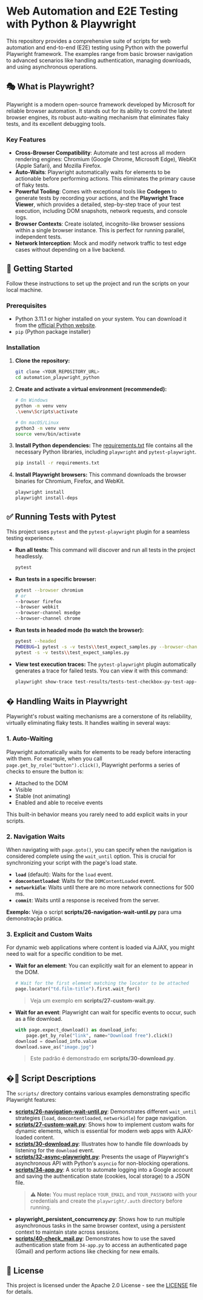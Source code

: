 # Web Automation and E2E Testing with Python & Playwright

This repository provides a comprehensive suite of scripts for web automation and end-to-end (E2E) testing using Python with the powerful Playwright framework. The examples range from basic browser navigation to advanced scenarios like handling authentication, managing downloads, and using asynchronous operations.

## 🎭 What is Playwright?

Playwright is a modern open-source framework developed by Microsoft for reliable browser automation. It stands out for its ability to control the latest browser engines, its robust auto-waiting mechanism that eliminates flaky tests, and its excellent debugging tools.

### Key Features

*   **Cross-Browser Compatibility**: Automate and test across all modern rendering engines: Chromium (Google Chrome, Microsoft Edge), WebKit (Apple Safari), and Mozilla Firefox.
*   **Auto-Waits**: Playwright automatically waits for elements to be actionable before performing actions. This eliminates the primary cause of flaky tests.
*   **Powerful Tooling**: Comes with exceptional tools like **Codegen** to generate tests by recording your actions, and the **Playwright Trace Viewer**, which provides a detailed, step-by-step trace of your test execution, including DOM snapshots, network requests, and console logs.
*   **Browser Contexts**: Create isolated, incognito-like browser sessions within a single browser instance. This is perfect for running parallel, independent tests.
*   **Network Interception**: Mock and modify network traffic to test edge cases without depending on a live backend.

## 🚀 Getting Started

Follow these instructions to set up the project and run the scripts on your local machine.

### Prerequisites

*   Python 3.11.1 or higher installed on your system. You can download it from the [official Python website](https://www.python.org/downloads/).
*   `pip` (Python package installer)

### Installation

1.  **Clone the repository:**
    ```sh
    git clone <YOUR_REPOSITORY_URL>
    cd automation_playwright_python
    ```

2.  **Create and activate a virtual environment (recommended):**
    ```sh
    # On Windows
    python -m venv venv
    .\venv\Scripts\activate

    # On macOS/Linux
    python3 -m venv venv
    source venv/bin/activate
    ```

3.  **Install Python dependencies:**
    The [requirements.txt](requirements.txt) file contains all the necessary Python libraries, including `playwright` and `pytest-playwright`.
    ```sh
    pip install -r requirements.txt
    ```

4.  **Install Playwright browsers:**
    This command downloads the browser binaries for Chromium, Firefox, and WebKit.
    ```sh
    playwright install
    playwright install-deps
    ```

## ✅ Running Tests with Pytest

This project uses `pytest` and the `pytest-playwright` plugin for a seamless testing experience.

*   **Run all tests:**
    This command will discover and run all tests in the project headlessly.
    ```sh
    pytest
    ```

*   **Run tests in a specific browser:**
    ```sh
    pytest --browser chromium
    # or 
    --browser firefox
    --browser webkit
    --browser-channel msedge
    --browser-channel chrome
    ```

*   **Run tests in headed mode (to watch the browser):**
    ```sh
    pytest --headed
    PWDEBUG=1 pytest -s -v tests\\test_expect_samples.py --browser-channel msedge --browser chromium
    pytest -s -v tests\\test_expect_samples.py
    ```

*   **View test execution traces:**
    The `pytest-playwright` plugin automatically generates a trace for failed tests. You can view it with this command:
    ```sh
    playwright show-trace test-results/tests-test-checkbox-py-test-app-chromium/trace.zip
    ```

## � Handling Waits in Playwright

Playwright's robust waiting mechanisms are a cornerstone of its reliability, virtually eliminating flaky tests. It handles waiting in several ways:

### 1. Auto-Waiting

Playwright automatically waits for elements to be ready before interacting with them. For example, when you call `page.get_by_role("button").click()`, Playwright performs a series of checks to ensure the button is:

*   Attached to the DOM
*   Visible
*   Stable (not animating)
*   Enabled and able to receive events

This built-in behavior means you rarely need to add explicit waits in your scripts.

### 2. Navigation Waits

When navigating with `page.goto()`, you can specify when the navigation is considered complete using the `wait_until` option. This is crucial for synchronizing your script with the page's load state.

*   **`load`** (default): Waits for the `load` event.
*   **`domcontentloaded`**: Waits for the `DOMContentLoaded` event.
*   **`networkidle`**: Waits until there are no more network connections for 500 ms.
*   **`commit`**: Waits until a response is received from the server.

**Exemplo:** Veja o script **scripts/26-navigation-wait-until.py** para uma demonstração prática.

### 3. Explicit and Custom Waits

For dynamic web applications where content is loaded via AJAX, you might need to wait for a specific condition to be met.

*   **Wait for an element**: You can explicitly wait for an element to appear in the DOM.
    ```python
    # Wait for the first element matching the locator to be attached
    page.locator("td.film-title").first.wait_for()
    ```
    > Veja um exemplo em **scripts/27-custom-wait.py**.

*   **Wait for an event**: Playwright can wait for specific events to occur, such as a file download.
    ```python
    with page.expect_download() as download_info:
        page.get_by_role("link", name="Download free").click()
    download = download_info.value
    download.save_as("image.jpg")
    ```
    > Este padrão é demonstrado em **scripts/30-download.py**.

## �📜 Script Descriptions

The `scripts/` directory contains various examples demonstrating specific Playwright features:

*   **[scripts/26-navigation-wait-until.py](scripts/26-navigation-wait-until.py)**: Demonstrates different `wait_until` strategies (`load`, `domcontentloaded`, `networkidle`) for page navigation.
*   **[scripts/27-custom-wait.py](scripts/27-custom-wait.py)**: Shows how to implement custom waits for dynamic elements, which is essential for modern web apps with AJAX-loaded content.
*   **[scripts/30-download.py](scripts/30-download.py)**: Illustrates how to handle file downloads by listening for the `download` event.
*   **[scripts/32-async-playwright.py](scripts/32-async-playwright.py)**: Presents the usage of Playwright's asynchronous API with Python's `asyncio` for non-blocking operations.
*   **[scripts/34-app.py](scripts/34-app.py)**: A script to automate logging into a Google account and saving the authentication state (cookies, local storage) to a JSON file.
    > **⚠️ Note:** You must replace `YOUR_EMAIL` and `YOUR_PASSWORD` with your credentials and create the `playwright/.auth` directory before running.
*   **playwright_persistent_concurrency.py**: Shows how to run multiple asynchronous tasks in the same browser context, using a persistent context to maintain state across sessions.
*   **[scripts/40-check_mail.py](scripts/40-check_mail.py)**: Demonstrates how to use the saved authentication state from `34-app.py` to access an authenticated page (Gmail) and perform actions like checking for new emails.

## 📄 License

This project is licensed under the Apache 2.0 License - see the [LICENSE](LICENSE) file for details.